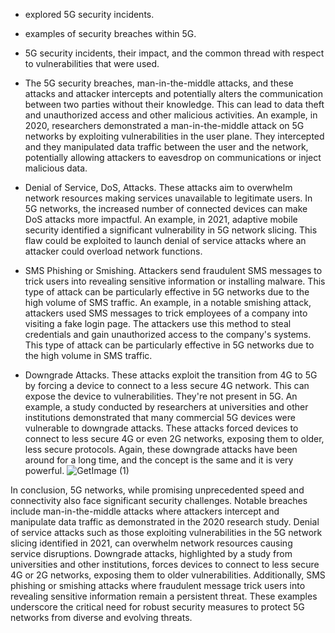 - explored 5G security incidents. 

- examples of security breaches within 5G. 

- 5G security incidents, their impact, and the common thread with respect to vulnerabilities that were used. 

- The 5G security breaches, man-in-the-middle attacks, and these attacks and attacker intercepts and potentially alters the communication between two parties without their knowledge. This can lead to data theft and unauthorized access and other malicious activities. An example, in 2020, researchers demonstrated a man-in-the-middle attack on 5G networks by exploiting vulnerabilities in the user plane. They intercepted and they manipulated data traffic between the user and the network, potentially allowing attackers to eavesdrop on communications or inject malicious data. 

- Denial of Service, DoS, Attacks. These attacks aim to overwhelm network resources making services unavailable to legitimate users. In 5G networks, the increased number of connected devices can make DoS attacks more impactful. An example, in 2021, adaptive mobile security identified a significant vulnerability in 5G network slicing. This flaw could be exploited to launch denial of service attacks where an attacker could overload network functions.  

- SMS Phishing or Smishing. Attackers send fraudulent SMS messages to trick users into revealing sensitive information or installing malware. This type of attack can be particularly effective in 5G networks due to the high volume of SMS traffic. An example, in a notable smishing attack, attackers used SMS messages to trick employees of a company into visiting a fake login page. The attackers use this method to steal credentials and gain unauthorized access to the company's systems. This type of attack can be particularly effective in 5G networks due to the high volume in SMS traffic. 

- Downgrade Attacks. These attacks exploit the transition from 4G to 5G by forcing a device to connect to a less secure 4G network. This can expose the device to vulnerabilities. They're not present in 5G. An example, a study conducted by researchers at universities and other institutions demonstrated that many commercial 5G devices were vulnerable to downgrade attacks. These attacks forced devices to connect to less secure 4G or even 2G networks, exposing them to older, less secure protocols. Again, these downgrade attacks have been around for a long time, and the concept is the same and it is very powerful.
![GetImage (1)](https://github.com/user-attachments/assets/5129eb35-e86b-40fc-af85-10c188566c74)

In conclusion, 5G networks, while promising unprecedented speed and connectivity also face significant security challenges. Notable breaches include man-in-the-middle attacks where attackers intercept and manipulate data traffic as demonstrated in the 2020 research study. Denial of service attacks such as those exploiting vulnerabilities in the 5G network slicing identified in 2021, can overwhelm network resources causing service disruptions. Downgrade attacks, highlighted by a study from universities and other institutions, forces devices to connect to less secure 4G or 2G networks, exposing them to older vulnerabilities. Additionally, SMS phishing or smishing attacks where fraudulent message trick users into revealing sensitive information remain a persistent threat. These examples underscore the critical need for robust security measures to protect 5G networks from diverse and evolving threats.

